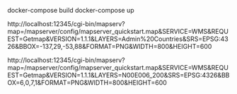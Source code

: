 docker-compose build
docker-compose up

http://localhost:12345/cgi-bin/mapserv?map=/mapserver/config/mapserver_quickstart.map&SERVICE=WMS&REQUEST=Getmap&VERSION=1.1.1&LAYERS=Admin%20Countries&SRS=EPSG:4326&BBOX=-137,29,-53,88&FORMAT=PNG&WIDTH=800&HEIGHT=600

http://localhost:12345/cgi-bin/mapserv?map=/mapserver/config/mapserver_quickstart.map&SERVICE=WMS&REQUEST=Getmap&VERSION=1.1.1&LAYERS=N00E006_200&SRS=EPSG:4326&BBOX=6,0,7,1&FORMAT=PNG&WIDTH=800&HEIGHT=600
